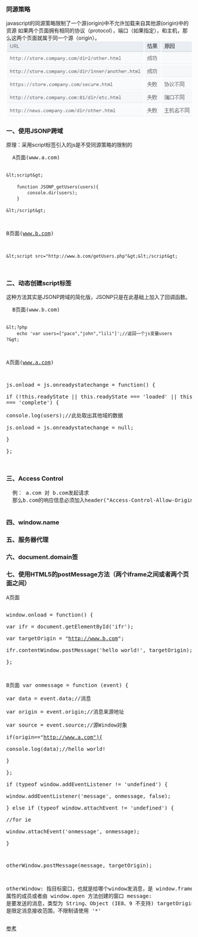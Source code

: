 <h3>同源策略</h3>

javascript的同源策略限制了一个源(origin)中不允许加载来自其他源(origin)中的资源
如果两个页面拥有相同的协议（protocol），端口（如果指定），和主机，那么这两个页面就属于同一个源（origin）。
<img src='./img/4.png' />

<h3>一、使用JSONP跨域</h3>
原理：采用script标签引入的js是不受同源策略的限制的
<pre>
  A页面(www.a.com)
  
    &lt;script&gt; 
    
        function JSONP_getUsers(users){  
            console.dir(users);  
        }  
        
    &lt;/script&gt;
    
  B页面(www.b.com)
  
    &lt;script src="http://www.b.com/getUsers.php"&gt;&lt;/script&gt;  
</pre>

<h3>二、动态创建script标签</h3>
这种方法其实是JSONP跨域的简化版，JSONP只是在此基础上加入了回调函数。
<pre>
  B页面(www.b.com)
  
    &lt;?php
        echo 'var users=["paco","john","lili"]';//返回一个js变量users  
    ?&gt;  
    
  A页面(www.a.com)
  
  js.onload = js.onreadystatechange = function() {  
      if (!this.readyState || this.readyState === 'loaded' || this.readyState === 'complete') {  
          console.log(users);//此处取出其他域的数据  
          js.onload = js.onreadystatechange = null;  
      }  
  };  
</pre>
<h3>三、Access Control</h3>
<pre>
  例： a.com 对 b.com发起请求
  那么b.com的响应信息必须加入header("Access-Control-Allow-Origin: http://www.a.com");//表示允许a.com跨域请求本文件 
  
</pre>

<h3>四、window.name</h3>

<h3>五、服务器代理</h3>

<h3>六、document.domain签</h3>

<h3>七、使用HTML5的postMessage方法（两个iframe之间或者两个页面之间）</h3>
<pre>
A页面

  window.onload = function() {  
      var ifr = document.getElementById('ifr');  
      var targetOrigin = "http://www.b.com";  
      ifr.contentWindow.postMessage('hello world!', targetOrigin);  
  }; 
  
B页面
  var onmessage = function (event) {  
    var data = event.data;//消息  
    var origin = event.origin;//消息来源地址  
    var source = event.source;//源Window对象  
    if(origin=="http://www.a.com"){  
      console.log(data);//hello world!  
    }  
  };  
  if (typeof window.addEventListener != 'undefined') {  
    window.addEventListener('message', onmessage, false);  
  } else if (typeof window.attachEvent != 'undefined') {  
    //for ie  
    window.attachEvent('onmessage', onmessage);  
  }  
  
  
otherWindow.postMessage(message, targetOrigin);

otherWindow:   指目标窗口，也就是给哪个window发消息，是 window.frames 属性的成员或者由 window.open 方法创建的窗口
message:   是要发送的消息，类型为 String、Object (IE8、9 不支持)
targetOrigin:   是限定消息接收范围，不限制请使用 '*'
</pre>



<a href='http://blog.csdn.net/kongjiea/article/details/44201021'>参考</a>
